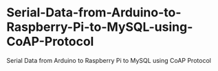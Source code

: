 # Serial-Data-from-Arduino-to-Raspberry-Pi-to-MySQL-using-CoAP-Protocol
Serial Data from Arduino to Raspberry Pi to MySQL using CoAP Protocol
